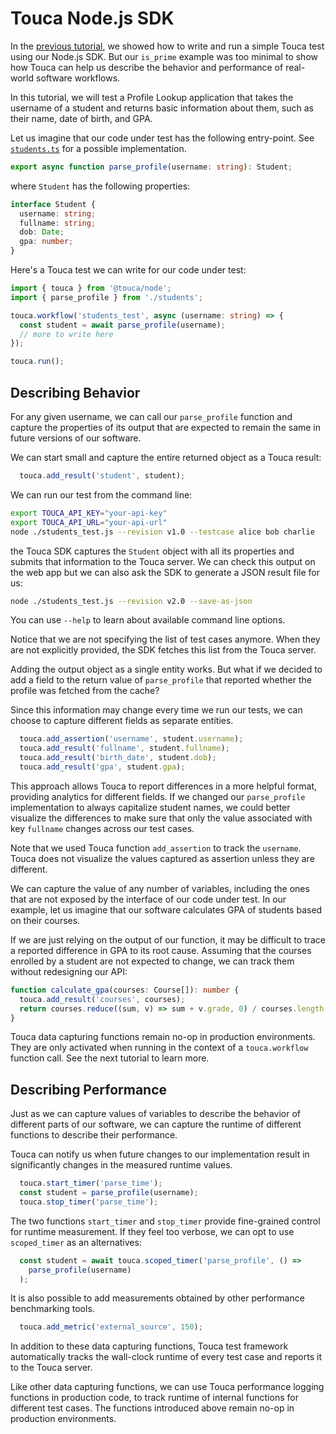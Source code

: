 # Touca Node.js SDK

In the [previous tutorial](../01\_node_minimal), we showed how to
write and run a simple Touca test using our Node.js SDK. But our
`is_prime` example was too minimal to show how Touca can help us
describe the behavior and performance of real-world software workflows.

In this tutorial, we will test a Profile Lookup application that takes
the username of a student and returns basic information about them,
such as their name, date of birth, and GPA.

Let us imagine that our code under test has the following entry-point.
See [`students.ts`](students.ts) for a possible implementation.

```ts
export async function parse_profile(username: string): Student;
```

where `Student` has the following properties:

```ts
interface Student {
  username: string;
  fullname: string;
  dob: Date;
  gpa: number;
}
```

Here's a Touca test we can write for our code under test:

```ts
import { touca } from '@touca/node';
import { parse_profile } from './students';

touca.workflow('students_test', async (username: string) => {
  const student = await parse_profile(username);
  // more to write here
});

touca.run();
```

## Describing Behavior

For any given username, we can call our `parse_profile` function and capture
the properties of its output that are expected to remain the same in future
versions of our software.

We can start small and capture the entire returned object as a Touca result:

```ts
  touca.add_result('student', student);
```

We can run our test from the command line:

```bash
export TOUCA_API_KEY="your-api-key"
export TOUCA_API_URL="your-api-url"
node ./students_test.js --revision v1.0 --testcase alice bob charlie
```

the Touca SDK captures the `Student` object with all its properties and
submits that information to the Touca server. We can check this output
on the web app but we can also ask the SDK to generate a JSON result file
for us:

```bash
node ./students_test.js --revision v2.0 --save-as-json
```

You can use `--help` to learn about available command line options.

Notice that we are not specifying the list of test cases anymore.
When they are not explicitly provided, the SDK fetches this list
from the Touca server.

Adding the output object as a single entity works. But what if we
decided to add a field to the return value of `parse_profile` that
reported whether the profile was fetched from the cache?

Since this information may change every time we run our tests, we can
choose to capture different fields as separate entities.

```ts
  touca.add_assertion('username', student.username);
  touca.add_result('fullname', student.fullname);
  touca.add_result('birth_date', student.dob);
  touca.add_result('gpa', student.gpa);
```

This approach allows Touca to report differences in a more helpful format,
providing analytics for different fields. If we changed our `parse_profile`
implementation to always capitalize student names, we could better visualize
the differences to make sure that only the value associated with key
`fullname` changes across our test cases.

Note that we used Touca function `add_assertion` to track the `username`.
Touca does not visualize the values captured as assertion unless they are
different.

We can capture the value of any number of variables, including the ones that
are not exposed by the interface of our code under test. In our example, let
us imagine that our software calculates GPA of students based on their courses.

If we are just relying on the output of our function, it may be difficult
to trace a reported difference in GPA to its root cause. Assuming that
the courses enrolled by a student are not expected to change, we can track
them without redesigning our API:

```ts
function calculate_gpa(courses: Course[]): number {
  touca.add_result('courses', courses);
  return courses.reduce((sum, v) => sum + v.grade, 0) / courses.length;
}
```

Touca data capturing functions remain no-op in production environments.
They are only activated when running in the context of a `touca.workflow`
function call. See the next tutorial to learn more.

## Describing Performance

Just as we can capture values of variables to describe the behavior of
different parts of our software, we can capture the runtime of different
functions to describe their performance.

Touca can notify us when future changes to our implementation result in
significantly changes in the measured runtime values.

```ts
  touca.start_timer('parse_time');
  const student = parse_profile(username);
  touca.stop_timer('parse_time');
```

The two functions `start_timer` and `stop_timer` provide fine-grained
control for runtime measurement. If they feel too verbose, we can opt to
use `scoped_timer` as an alternatives:

```ts
  const student = await touca.scoped_timer('parse_profile', () =>
    parse_profile(username)
  );
```

It is also possible to add measurements obtained by other performance
benchmarking tools.

```ts
  touca.add_metric('external_source', 150);
```

In addition to these data capturing functions, Touca test framework
automatically tracks the wall-clock runtime of every test case and
reports it to the Touca server.

Like other data capturing functions, we can use Touca performance
logging functions in production code, to track runtime of internal
functions for different test cases. The functions introduced above
remain no-op in production environments.
